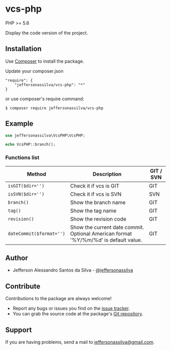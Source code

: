 vcs-php
================

PHP >= 5.6

Display the code version of the project.

Installation
------------

Use [Composer] to install the package.

Update your composer.json

```
"require": {
    "jeffersonassilva/vcs-php": "*"
}
```

or use composer's require command:

```
$ composer require jeffersonassilva/vcs-php
```

Example
-------

```php
use jeffersonassilva\VcsPHP\VcsPHP;

echo VcsPHP::branch();
```

### Functions list

Method                   | Description | GIT / SVN
------------------------ | ------------| --------------------
`isGIT($dir='')`         | Check it if vcs is GIT | GIT
`isSVN($dir='')`         | Check it if vcs is SVN | SVN
`branch()`               | Show the branch name | GIT
`tag()`                  | Show the tag name | GIT
`revision()`             | Show the revision code | GIT
`dateCommit($format='')` | Show the current date commit. Optional American format '%Y/%m/%d' is default value. | GIT

Author
-------

* Jefferson Alessandro Santos da Silva - [@jeffersonassilva]

Contribute
----------

Contributions to the package are always welcome!

* Report any bugs or issues you find on the [issue tracker].
* You can grab the source code at the package's [Git repository].

Support
-------

If you are having problems, send a mail to jeffersonassilva@gmail.com.


[Composer]: https://getcomposer.org
[issue tracker]: https://github.com/jeffersonassilva/vcs-php/issues
[Git repository]: https://github.com/jeffersonassilva/vcs-php
[@jeffersonassilva]: https://instagram.com/jeffersonassilva/